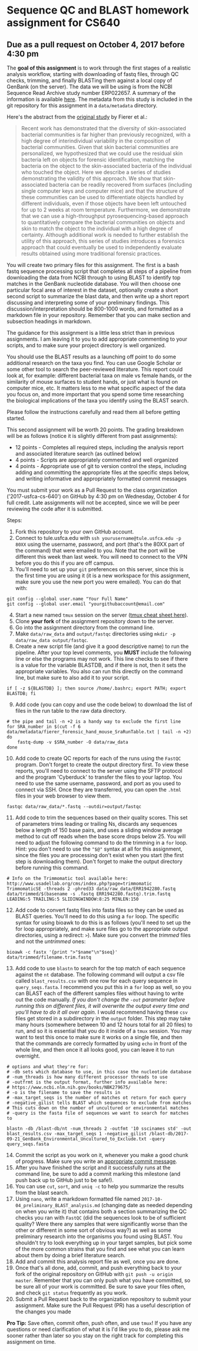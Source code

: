 # Sequence QC and BLAST homework assignment for CS640
## Due as a pull request on October 4, 2017 before 4:30 pm

The **goal of this assignment** is to work through the first stages of a realistic analysis workflow, starting with downloading of fastq files, through QC checks, trimming, and finally BLASTing them against a local copy of GenBank (on the server). The data we will be using is from the NCBI Sequence Read Archive study number ERP022657. A summary of the information is available [here](https://www.ncbi.nlm.nih.gov/Traces/study/?WebEnv=NCID_1_128047291_130.14.22.33_5555_1505945515_1626731749_0MetA0_S_HStore&query_key=5). The metadata from this study is included in the git repository for this assignment in a `data/metadata` directory.

Here's the abstract from the [original study](https://trace.ncbi.nlm.nih.gov/Traces/sra/sra.cgi?study=ERP022657) by Fierer et al.:

> Recent work has demonstrated that the diversity of skin-associated bacterial communities is far higher than previously recognized, with a high degree of interindividual variability in the composition of bacterial communities. Given that skin bacterial communities are personalized, we hypothesized that we could use the residual skin bacteria left on objects for forensic identification, matching the bacteria on the object to the skin-associated bacteria of the individual who touched the object. Here we describe a series of studies demonstrating the validity of this approach. We show that skin-associated bacteria can be readily recovered from surfaces (including single computer keys and computer mice) and that the structure of these communities can be used to differentiate objects handled by different individuals, even if those objects have been left untouched for up to 2 weeks at room temperature. Furthermore, we demonstrate that we can use a high-throughput pyrosequencing-based approach to quantitatively compare the bacterial communities on objects and skin to match the object to the individual with a high degree of certainty. Although additional work is needed to further establish the utility of this approach, this series of studies introduces a forensics approach that could eventually be used to independently evaluate results obtained using more traditional forensic practices.

You will create two primary files for this assignment. The first is a bash fastq sequence processing script that completes all steps of a pipeline from downloading the data from NCBI through to using BLAST to identify top matches in the GenBank nucleotide database. You will then choose one particular focal area of interest in the dataset, optionally create a short second script to summarize the blast data, and then write up a short report discussing and interpreting some of your preliminary findings. This discussion/interpretation should be 800-1000 words, and formatted as a markdown file in your repository. Remember that you can make section and subsection headings in markdown.

The guidance for this assignment is a little less strict than in previous assignments. I am leaving it to you to add appropriate commenting to your scripts, and to make sure your project directory is well organized.

You should use the BLAST results as a launching off point to do some additional research on the taxa you find. You can use Google Scholar or some other tool to search the peer-reviewed literature. This report could look at, for example: different bacterial taxa on male vs female hands, or the similarity of mouse surfaces to student hands, or just what is found on computer mice, etc. It matters less to me what specific aspect of the data you focus on, and more important that you spend some time researching the biological implications of the taxa you identify using the BLAST search.

Please follow the instructions carefully and read them all before getting started.

This second assignment will be worth 20 points. The grading breakdown will be as follows (notice it is slightly different from past assignments):

* 12 points - Completes all required steps, including the analysis report and associated literature search (as outlined below)
* 4 points - Scripts are appropriately commented and well organized
* 4 points - Appropriate use of git to version control the steps, including adding and committing the appropriate files at the specific steps below, and writing informative and appropriately formatted commit messages

You must submit your work as a Pull Request to the class organization ('2017-usfca-cs-640') on GitHub by 4:30 pm on Wednesday, October 4 for full credit. Late assignments will not be accepted, since we will be peer reviewing the code after it is submitted.

Steps:

1. Fork this repository to your own GitHub account.
2. Connect to tule.usfca.edu with `ssh yourusername@tule.usfca.edu -p 80XX` using the username, password, and port (that's the 80XX part of the command) that were emailed to you. Note that the port will be different this week than last week. You will need to connect to the VPN before you do this if you are off campus.
3. You'll need to set up your `git` preferences on this server, since this is the first time you are using it (it is a new workspace for this assignment, make sure you use the new port you were emailed). You can do that with:

```
git config --global user.name "Your Full Name"
git config --global user.email "yourgithubaccount@email.com"
```

4. Start a new named `tmux` session on the server ([tmux cheat sheet here](https://gist.github.com/MohamedAlaa/2961058)).
5. Clone **your fork** of the assignment repository down to the server.
6. Go into the assignment directory from the command line.
7. Make `data/raw_data` and `output/fastqc` directories using `mkdir -p data/raw_data output/fastqc`.
8. Create a new script file (and give it a good descriptive name) to run the pipeline. After your top level comments, you **MUST** include the following line or else the programs may not work. This line checks to see if there is a value for the variable BLASTDB, and if there is not, then it sets the appropriate variables. You also can run this directly on the command line, but make sure to also add it to your script.

```
if [ -z ${BLASTDB} ]; then source /home/.bashrc; export PATH; export BLASTDB; fi
```

9. Add code (you can copy and use the code below) to download the list of files in the run table to the raw data directory.

```
# the pipe and tail -n +2 is a handy way to exclude the first line
for SRA_number in $(cut -f 6 data/metadata/fierer_forensic_hand_mouse_SraRunTable.txt | tail -n +2)
do
    fastq-dump -v $SRA_number -O data/raw_data
done
```

10. Add code to create QC reports for each of the runs using the `FastQC` program. Don't forget to create the output directory first. To view these reports, you'll need to connect to the server using the SFTP protocol and the program 'Cyberduck' to transfer the files to your laptop. You need to use the same username, password, and port as you used to connect via SSH. Once they are transferred, you can open the `.html` files in your web browser to view them.

```
fastqc data/raw_data/*.fastq --outdir=output/fastqc
```

11. Add code to trim the sequences based on their quality scores. This set of parameters trims leading or trailing Ns, discards any sequences below a length of 150 base pairs, and uses a sliding window average method to cut off reads when the base score drops below 25. You will need to adjust the following command to do the trimming in a `for` loop. Hint: you don't need to use the `"$@"` syntax at all for this assignment, since the files you are processing don't exist when you start (the first step is downloading them). Don't forget to make the output directory before running this command.

```
# Info on the Trimmomatic tool available here: http://www.usadellab.org/cms/index.php?page=trimmomatic
TrimmomaticSE -threads 2 -phred33 data/raw_data/ERR1942280.fastq data/trimmed/$(basename -s .fastq ERR1942280.fastq).trim.fastq LEADING:5 TRAILING:5 SLIDINGWINDOW:8:25 MINLEN:150
```

12. Add code to convert fastq files into fasta files so they can be used as BLAST queries. You'll need to do this using a `for` loop. The specific syntax for using bioawk to do this is as follows (you'll need to set up the for loop appropriately, and make sure files go to the appropriate output directories, using a redirect: `>`). Make sure you convert the *trimmed* files and not the *untrimmed* ones:

```
bioawk -c fastx '{print ">"$name"\n"$seq}' data/trimmed/filename.trim.fastq
```

13. Add code to use `blastn` to search for the top match of each sequence against the `nt` database. The following command will output a csv file called `blast_results.csv` with one row for each query sequence in `query_seqs.fasta`. I recommend you put this in a `for` loop as well, so you can BLAST each of the different samples files without having to write out the code manually. *If you don't change the `-out` parameter before running this on different files, it will overwrite the output every time and you'll have to do it all over again.* I would recommend having these `csv` files get stored in a subdirectory in the `output` folder. This step may take many hours (somewhere between 10 and 12 hours total for all 20 files) to run, and so it is essential that you do it inside of a `tmux` session. You may want to test this once to make sure it works on a single file, and then that the commands are correcly formatted by using `echo` in front of the whole line, and then once it all looks good, you can leave it to run overnight.

```
# options and what they're for:
# -db sets which database to use, in this case the nucleotide database
# -num_threads is how many different processor threads to use
# -outfrmt is the output format, further info available here:
# https://www.ncbi.nlm.nih.gov/books/NBK279675/
# -o is the filename to save the results in
# -max_target_seqs is the number of matches ot return for each query
# -negative_gilist tells BLAST which sequences to exclude from matches
# This cuts down on the number of uncultured or environmental matches
# -query is the fasta file of sequences we want to search for matches to

blastn -db /blast-db/nt -num_threads 2 -outfmt '10 sscinames std' -out blast_results.csv -max_target_seqs 1 -negative_gilist /blast-db/2017-09-21_GenBank_Environmental_Uncultured_to_Exclude.txt -query query_seqs.fasta
```

14. Commit the script as you work on it, whenever you make a good chunk of progress. Make sure you write
   an [appropriate commit message](https://chris.beams.io/posts/git-commit/).
15. After you have finished the script and it successfully runs at the command line, be sure to add a commit marking this milestone (and push back up to GitHub just to be safe!).
16. You can use `cut`, `sort`, and `uniq -c` to help you summarize the results from the blast search.
17. Using `nano`, write a markdown formatted file named `2017-10-04_preliminary_BLAST_analysis.md` (changing date as needed depending on when you write it) that contains both a section summarizing the QC checks you ran with `FastQC` (did the sequences look to be of sufficient quality? Were there any samples that were significantly worse than the other or different in some sort of obvious way?) as well as some preliminary research into the organisms you found using BLAST. You shouldn't try to look everything up in your target samples, but pick some of the more common strains that you find and see what you can learn about them by doing a brief literature search.
18. Add and commit this analysis report file as well, once you are done.
19. Once that's all done, add, commit, and push everything back to your fork of the original repository on GitHub with `git push -u origin master`. Remember that you can only push what you have committed, so be sure all of your work is committed. Be sure to save your files often, and check `git status` frequently as you work.
20. Submit a Pull Request back to the organization repository to submit your assignment. Make sure the Pull Request (PR) has a useful description of the changes you made

**Pro Tip:** Save often, commit often, push often, and use `tmux`! If you have any questions or need clarification of what it is I'd like you to do, please ask me sooner rather than later so you stay on the right track for completing this assignment on time.
